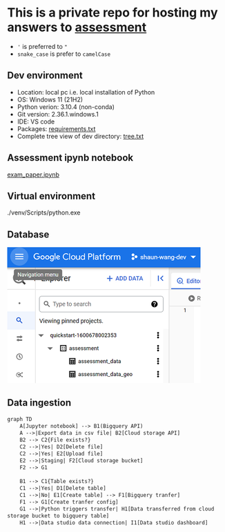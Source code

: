 # This is a private repo for hosting my answers to [assessment](assessment.md)

- `'` is preferred to `"`
- `snake_case` is prefer to `camelCase`

## Dev environment
- Location: local pc i.e. local installation of Python
- OS: Windows 11 (21H2)
- Python verion: 3.10.4 (non-conda)
- Git version: 2.36.1.windows.1
- IDE: VS code
- Packages: [requirements.txt](requirements.txt)
- Complete tree view of dev directory: [tree.txt](tree.txt)

## Assessment ipynb notebook
[exam_paper.ipynb](exam_paper.ipynb)

## Virtual environment
./venv/Scripts/python.exe

## Database
![Bigquery](readme_bigquery.png)

## Data ingestion
```mermaid
graph TD
    A[Jupyter notebook] --> B1(Bigquery API)
    A -->|Export data in csv file| B2[Cloud storage API]
    B2 --> C2{File exists?}
    C2 -->|Yes| D2[Delete file]
    C2 -->|Yes| E2[Upload file]
    E2 -->|Staging| F2[Cloud storage bucket]
    F2 --> G1
        
    B1 --> C1{Table exists?}
    C1 -->|Yes| D1[Delete table]
    C1 -->|No| E1[Create table] --> F1[Bigquery tranfer]
    F1 --> G1[Create tranfer config]
    G1 -->|Python triggers transfer| H1[Data transferred from cloud storage bucket to bigquery table]
    H1 -->|Data studio data connection| I1[Data studio dashboard]
```
  
